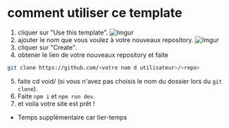 # comment utiliser ce template
1. cliquer sur "Use this template".
![Imgur](https://i.imgur.com/wHOEqFZ.png)
2. ajouter le nom que vous voulez à votre nouveaux repository.
![Imgur](https://i.imgur.com/eeGzh07.png)
3. cliquer sur "Create".
4. obtener le lien de votre nouveaux repository et faite
````bash
git clone https://github.com/<votre nom d utilisateur>/<repo>
````
5. faite cd void/ (si vous n'avez pas choisis le nom du dossier lors du ``git clone``).
6. Faite ``npm i`` et ``npm run dev``.
7. et voila votre site est prêt !


- Temps supplémentaire car tier-temps